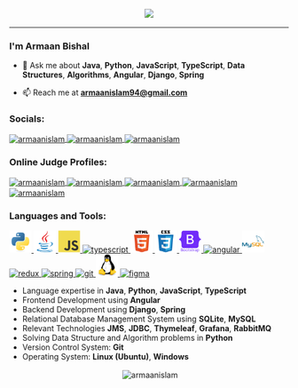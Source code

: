 <p align="center">
  <img src="https://i.ytimg.com/vi/kgx4WGK0oNU/maxresdefault.jpg"/>
</p>
<hr>

<h3 align="left">I'm Armaan Bishal</h3>

- 💬 Ask me about **Java**, **Python**, **JavaScript**, **TypeScript**, **Data Structures**, **Algorithms**, **Angular**, **Django**, **Spring**

- 📫 Reach me at **armaanislam94@gmail.com**

<h3 align="left">Socials:</h3>
<p align="left">
<a href="https://facebook.com/armaanislam17" target="blank"><img align="center" src="https://www.svgrepo.com/show/157810/facebook.svg" alt="armaanislam" height="40" width="40" />
</a>
<a href="https://instagram.com/armaanislam17" target="blank"><img align="center" src="https://www.svgrepo.com/show/111199/instagram.svg" alt="armaanislam" height="40" width="40" />
</a>
<a href="https://linkedin.com/in/armaanislam" target="blank"><img align="center" src="https://content.linkedin.com/content/dam/me/business/en-us/amp/brand-site/v2/bg/LI-Bug.svg.original.svg" alt="armaanislam" height="40" width="40"/>
</a>
</p>

<h3 align="left">Online Judge Profiles:</h3>
<p align="left">
<a href="https://leetcode.com/Arman_Islam" target="blank"><img align="center" src="https://upload.wikimedia.org/wikipedia/commons/1/19/LeetCode_logo_black.png" alt="armaanislam" height="50" width="50" />
</a> 
<a href="https://www.hackerrank.com/armaanislam94" target="blank"><img align="center" src="https://user-images.githubusercontent.com/17762967/42728663-26ebdb04-87dd-11e8-928f-fb01479a2ce1.png" alt="armaanislam" height="40" width="40" />
</a>
<a href="https://www.topcoder.com/members/armanislam" target="blank"><img align="center" src="https://cdn.iconscout.com/icon/free/png-256/topcoder-3521765-2945263.png" alt="armaanislam" height="40" width="40"/>
</a>
<a href="https://codeforces.com/profile/Arman_Islam" target="blank"><img align="center" src="https://cdn.iconscout.com/icon/free/png-256/code-forces-3628695-3029920.png" alt="armaanislam" height="40" width="40"/>
</a>
<a href="https://www.codechef.com/practice?page=0&limit=20&sort_by=difficulty_rating&sort_order=asc&search=&start_rating=0&end_rating=999&topic=&tags=&group=unattempted" target="blank"><img align="center" src="https://i.pinimg.com/originals/c5/d9/fc/c5d9fc1e18bcf039f464c2ab6cfb3eb6.jpg" alt="armaanislam" height="50" width="50" />
</a> 
</p>
  
<h3 align="left">Languages and Tools:</h3>
<p align="left"> 
<a href="https://www.python.org" target="_blank" rel="noreferrer"> <img src="https://raw.githubusercontent.com/devicons/devicon/master/icons/python/python-original.svg" alt="python" width="40" height="40"/> 
</a> 
<a href="https://www.java.com" target="_blank" rel="noreferrer"> <img src="https://raw.githubusercontent.com/devicons/devicon/master/icons/java/java-original.svg" alt="java" width="40" height="40"/> 
</a>
<a href="https://developer.mozilla.org/en-US/docs/Web/JavaScript" target="_blank" rel="noreferrer"> <img src="https://raw.githubusercontent.com/devicons/devicon/master/icons/javascript/javascript-original.svg" alt="javascript" width="40" height="40"/>
</a>
<a href="https://www.typescriptlang.org/" target="_blank" rel="noreferrer"> <img src="https://upload.wikimedia.org/wikipedia/commons/thumb/4/4c/Typescript_logo_2020.svg/1024px-Typescript_logo_2020.svg.png" alt="typescript" width="40" height="40"/>
</a>
<a href="https://www.w3.org/html/" target="_blank" rel="noreferrer"> <img src="https://raw.githubusercontent.com/devicons/devicon/master/icons/html5/html5-original-wordmark.svg" alt="html5" width="40" height="40"/> 
</a>
<a href="https://www.w3schools.com/css/" target="_blank" rel="noreferrer"> <img src="https://raw.githubusercontent.com/devicons/devicon/master/icons/css3/css3-original-wordmark.svg" alt="css3" width="40" height="40"/> 
</a>
<a href="https://getbootstrap.com" target="_blank" rel="noreferrer"> <img src="https://raw.githubusercontent.com/devicons/devicon/master/icons/bootstrap/bootstrap-plain-wordmark.svg" alt="bootstrap" width="40" height="40"/> 
</a>
<a href="https://angular.io/" target="_blank" rel="noreferrer"> <img src="https://upload.wikimedia.org/wikipedia/commons/thumb/c/cf/Angular_full_color_logo.svg/2048px-Angular_full_color_logo.svg.png" alt="angular" width="45" height="45"/> 
</a>
<!-- <a href="https://reactjs.org/" target="_blank" rel="noreferrer"> <img src="https://raw.githubusercontent.com/devicons/devicon/master/icons/react/react-original-wordmark.svg" alt="react" width="40" height="40"/> 
</a>
<a href="https://redux.js.org" target="_blank" rel="noreferrer"> <img src="https://raw.githubusercontent.com/devicons/devicon/master/icons/redux/redux-original.svg" alt="redux" width="40" height="40"/> 
</a> -->
<a href="https://www.mysql.com/" target="_blank" rel="noreferrer"> <img src="https://raw.githubusercontent.com/devicons/devicon/master/icons/mysql/mysql-original-wordmark.svg" alt="mysql" width="40" height="40"/> 
</a> 
<a href="https://www.djangoproject.com/" target="_blank" rel="noreferrer"> <img src="https://static.djangoproject.com/img/logos/django-logo-negative.svg" alt="redux" width="40" height="40"/> 
</a>
<a href="https://spring.io/" target="_blank" rel="noreferrer"> <img src="https://seeklogo.com/images/S/spring-logo-9A2BC78AAF-seeklogo.com.png" alt="spring" width="40" height="40"/> 
</a>
<a href="https://git-scm.com/" target="_blank" rel="noreferrer"> <img src="https://www.vectorlogo.zone/logos/git-scm/git-scm-icon.svg" alt="git" width="40" height="40"/> </a>
<a href="https://www.linux.org/" target="_blank" rel="noreferrer"> <img src="https://raw.githubusercontent.com/devicons/devicon/master/icons/linux/linux-original.svg" alt="linux" width="40" height="40"/> 
</a> 
<a href="https://www.figma.com/" target="_blank" rel="noreferrer"> <img src="https://www.vectorlogo.zone/logos/figma/figma-icon.svg" alt="figma" width="40" height="40"/> 
</a>
</p>

- Language expertise in **Java**, **Python**, **JavaScript**, **TypeScript**
- Frontend Development using **Angular**
- Backend Development using **Django**, **Spring**
- Relational Database Management System using **SQLite**, **MySQL**
- Relevant Technologies **JMS**, **JDBC**, **Thymeleaf**, **Grafana**, **RabbitMQ**
- Solving Data Structure and Algorithm problems in **Python**
- Version Control System: **Git** 
- Operating System: **Linux (Ubuntu)**, **Windows**

<p align="center">&nbsp;<img align="center" src="https://github-readme-stats.vercel.app/api?username=armaanislam&show_icons=true&locale=en&theme=default" alt="armaanislam" />
</p>
